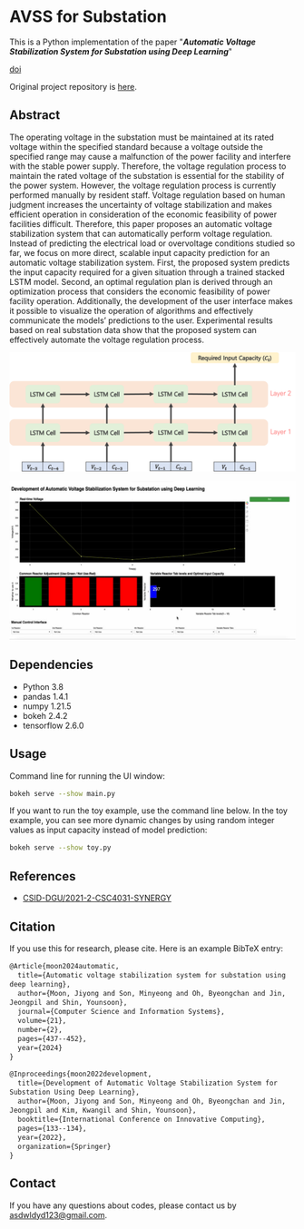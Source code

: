 # AVSS for Substation
This is a Python implementation of the paper "***Automatic Voltage Stabilization System for Substation using Deep Learning***"<br>

[doi](https://doi.org/10.2298/CSIS220509050M)

Original project repository is [here](https://github.com/CSID-DGU/2021-2-CSC4031-SYNERGY).

## Abstract
The operating voltage in the substation must be maintained at its rated voltage within the specified standard because a voltage outside the specified range may cause a malfunction of the power facility and interfere with the stable power supply. Therefore, the voltage regulation process to maintain the rated voltage of the substation is essential for the stability of the power system. However, the voltage regulation process is currently performed manually by resident staff. Voltage regulation based on human judgment increases the uncertainty of voltage stabilization and makes efficient operation in consideration of the economic feasibility of power facilities difficult. Therefore, this paper proposes an automatic voltage stabilization system that can automatically perform voltage regulation. Instead of predicting the electrical load or overvoltage conditions studied so far, we focus on more direct, scalable input capacity prediction for an automatic voltage stabilization system. First, the proposed system predicts the input capacity required for a given situation through a trained stacked LSTM model. Second, an optimal regulation plan is derived through an optimization process that considers the economic feasibility of power facility operation. Additionally, the development of the user interface makes it possible to visualize the operation of algorithms and effectively communicate the models’ predictions to the user. Experimental results based on real substation data show that the proposed system can effectively automate the voltage regulation process.

<p align="center">
    <img width="600" alt="fig1" src="./src/fig1.png">
</p>

<p align="center">
    <img width="1200" alt="fig2" src="./src/fig2.png">
</p>

## Dependencies
- Python 3.8
- pandas 1.4.1
- numpy 1.21.5
- bokeh 2.4.2
- tensorflow 2.6.0

## Usage
Command line for running the UI window: 
```bash
bokeh serve --show main.py
```

If you want to run the toy example, use the command line below.
In the toy example, you can see more dynamic changes by using random integer values as input capacity instead of model prediction:
```bash
bokeh serve --show toy.py
```

## References
- [CSID-DGU/2021-2-CSC4031-SYNERGY](https://github.com/CSID-DGU/2021-2-CSC4031-SYNERGY)

## Citation
If you use this for research, please cite. Here is an example BibTeX entry:

```
@Article{moon2024automatic,
  title={Automatic voltage stabilization system for substation using deep learning},
  author={Moon, Jiyong and Son, Minyeong and Oh, Byeongchan and Jin, Jeongpil and Shin, Younsoon},
  journal={Computer Science and Information Systems},
  volume={21},
  number={2},
  pages={437--452},
  year={2024}
}
```
```
@Inproceedings{moon2022development,
  title={Development of Automatic Voltage Stabilization System for Substation Using Deep Learning},
  author={Moon, Jiyong and Son, Minyeong and Oh, Byeongchan and Jin, Jeongpil and Kim, Kwangil and Shin, Younsoon},
  booktitle={International Conference on Innovative Computing},
  pages={133--134},
  year={2022},
  organization={Springer}
}
```

## Contact
If you have any questions about codes, please contact us by asdwldyd123@gmail.com.
